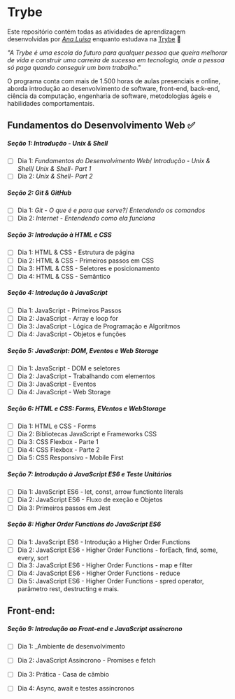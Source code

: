# Trybe

Este repositório contém todas as atividades de aprendizagem desenvolvidas por _[Ana Luísa](https://www.linkedin.com/in/ana-lu%C3%ADsa-c%C3%A9sar-dol%C3%A1cio-rebou%C3%A7as-012a4b159/)_ enquanto estudava na [Trybe](https://www.betrybe.com/) :rocket:

_"A Trybe é uma escola do futuro para qualquer pessoa que queira melhorar de vida e construir uma carreira de sucesso em tecnologia, onde a pessoa só paga quando conseguir um bom trabalho."_

O programa conta com mais de 1.500 horas de aulas presenciais e online, aborda introdução ao desenvolvimento de software, front-end, back-end, ciência da computação, engenharia de software, metodologias ágeis e habilidades comportamentais.

## Fundamentos do Desenvolvimento Web :white_check_mark:

##### Seção 1: Introdução - Unix & Shell

- [ ] Dia 1: _Fundamentos do Desenvolvimento Web_/ _Introdução - Unix & Shell_/ _Unix & Shell- Part 1_
- [ ] Dia 2: _Unix & Shell- Part 2_

##### Seção 2: Git & GitHub

- [ ] Dia 1: _Git - O que é e para que serve?_/ _Entendendo os comandos_
- [ ] Dia 2: _Internet - Entendendo como ela funciona_

##### Seção 3: Introdução à HTML e CSS

- [ ] Dia 1: HTML & CSS - Estrutura de página
- [ ] Dia 2: HTML & CSS - Primeiros passos em CSS
- [ ] Dia 3: HTML & CSS - Seletores e posicionamento
- [ ] Dia 4: HTML & CSS - Semântico

##### Seção 4: Introdução à JavaScript

- [ ] Dia 1: JavaScript - Primeiros Passos
- [ ] Dia 2: JavaScript - Array e loop for
- [ ] Dia 3: JavaScript - Lógica de Programação e Algoritmos
- [ ] Dia 4: JavaScript - Objetos e funções

##### Seção 5: JavaScript: DOM, Eventos e Web Storage

- [ ] Dia 1: JavaScript - DOM e seletores
- [ ] Dia 2: JavaScript - Trabalhando com elementos
- [ ] Dia 3: JavaScript - Eventos
- [ ] Dia 4: JavaScript - Web Storage

##### Seção 6: HTML e CSS: Forms, EVentos e WebStorage

- [ ] Dia 1: HTML e CSS - Forms
- [ ] Dia 2: Bibliotecas JavaScript e Frameworks CSS
- [ ] Dia 3: CSS Flexbox - Parte 1
- [ ] Dia 4: CSS Flexbox - Parte 2
- [ ] Dia 5: CSS Responsivo - Mobile First

##### Seção 7: Introdução à JavaScript ES6 e Teste Unitários

- [ ] Dia 1: JavaScript ES6 - let, const, arrow functionte literals
- [ ] Dia 2: JavaScript ES6 - Fluxo de exeção e Objetos
- [ ] Dia 3: Primeiros passos em Jest

##### Seção 8: Higher Order Functions do JavaScript ES6

- [ ] Dia 1: JavaScript ES6 - Introdução a Higher Order Functions
- [ ] Dia 2: JavaScript ES6 - Higher Order Functions - forEach, find, some, every, sort
- [ ] Dia 3: JavaScript ES6 - Higher Order Functions - map e filter
- [ ] Dia 4: JavaScript ES6 - Higher Order Functions - reduce
- [ ] Dia 5: JavaScript ES6 - Higher Order Functions - spred operator, parâmetro rest, destructing e mais.

## Front-end:

##### Seção 9: Introdução ao Front-end e JavaScript assíncrono

- [ ] Dia 1: _Ambiente de desenvolvimento
- [ ] Dia 2: JavaScript Assíncrono - Promises e fetch
- [ ] Dia 3: Prática - Casa de câmbio
- [ ] Dia 4: Async, await e testes assíncronos


